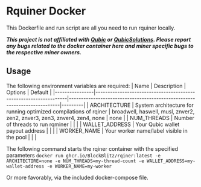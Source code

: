 # Rquiner Docker

This Dockerfile and run script are all you need to run rquiner locally.

***This project is not affiliated with [Qubic](http://discord.gg/qubic) or [QubicSolutions](https://qubic.solutions/). Please report any bugs related to the docker container here and miner specific bugs to the respective miner owners.***

## Usage

The following environment variables are required:
| Name           | Description                                                      | Options                                                                  | Default |
|----------------|------------------------------------------------------------------|--------------------------------------------------------------------------|---------|
| ARCHITECTURE   | System architecture for running optimized compilations of rqiner | broadwell, haswell, musl, znver2, zen2, znver3, zen3, znver4, zen4, none | none    |
| NUM_THREADS    | Number of threads to run rqminer                                 |                                                                          |         |
| WALLET_ADDRESS | Your Qubic wallet payout address                                 |                                                                          |         |
| WORKER_NAME    | Your worker name/label visible in the pool                       |                                                                          |         | 

The following command starts the rqiner container with the specified parameters
`docker run ghcr.io/BlockBlitz/rqiner:latest -e ARCHITECTIRE=none -e NUM_THREADS=my-thread-count -e WALLET_ADDRESS=my-wallet-address -e WORKER_NAME=my-worker`

Or more favorably, via the included docker-compose file.
